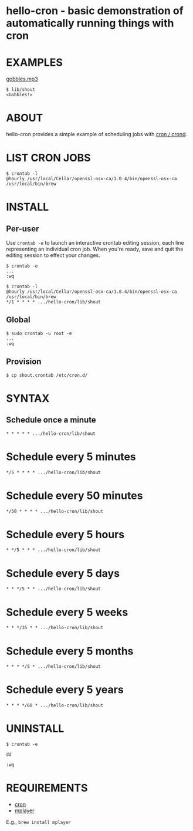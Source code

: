 # hello-cron - basic demonstration of automatically running things with cron

# EXAMPLES

[gobbles.mp3](https://raw.githubusercontent.com/mcandre/hello-cron/master/gobbles.mp3)

```
$ lib/shout
<Gobbles!>
```

# ABOUT

hello-cron provides a simple example of scheduling jobs with [cron / crond](https://en.wikipedia.org/wiki/Cron).

# LIST CRON JOBS

```
$ crontab -l
@hourly /usr/local/Cellar/openssl-osx-ca/1.0.4/bin/openssl-osx-ca /usr/local/bin/brew
```

# INSTALL

## Per-user

Use `crontab -e` to launch an interactive crontab editing session, each line representing an individual cron job. When you're ready, save and quit the editing session to effect your changes.

```
$ crontab -e
...
:wq

$ crontab -l
@hourly /usr/local/Cellar/openssl-osx-ca/1.0.4/bin/openssl-osx-ca /usr/local/bin/brew
*/1 * * * * .../hello-cron/lib/shout
```

## Global

```
$ sudo crontab -u root -e
...
:wq
```

## Provision

```
$ cp shout.crontab /etc/cron.d/
```

# SYNTAX

## Schedule once a minute

```
* * * * * .../hello-cron/lib/shout
```

# Schedule every 5 minutes

```
*/5 * * * * .../hello-cron/lib/shout
```

# Schedule every 50 minutes

```
*/50 * * * * .../hello-cron/lib/shout
```

# Schedule every 5 hours

```
* */5 * * * .../hello-cron/lib/shout
```

# Schedule every 5 days

```
* * */5 * * .../hello-cron/lib/shout
```

# Schedule every 5 weeks

```
* * */35 * * .../hello-cron/lib/shout
```

# Schedule every 5 months

```
* * * */5 * .../hello-cron/lib/shout
```

# Schedule every 5 years

```
* * * */60 * .../hello-cron/lib/shout
```

# UNINSTALL

```
$ crontab -e

dd

:wq
```

# REQUIREMENTS

* [cron](https://en.wikipedia.org/wiki/Cron)
* [mplayer](https://www.mplayerhq.hu/design7/news.html)

E.g., `brew install mplayer`
